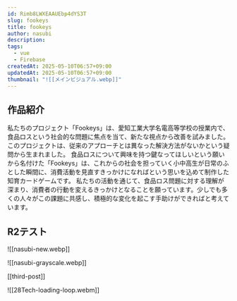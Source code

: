 ```yaml
---
id: Rimb8LWXEAAUEbp4dYS3T
slug: fookeys
title: fookeys
author: nasubi
description: 
tags:
  - vue
  - Firebase
createdAt: 2025-05-10T06:57+09:00
updatedAt: 2025-05-10T06:57+09:00
thumbnail: "![[メインビジュアル.webp]]"
---
```


## 作品紹介
私たちのプロジェクト「Fookeys」は、愛知工業大学名電高等学校の授業内で、食品ロスという社会的な問題に焦点を当て、新たな視点から改善を試みました。このプロジェクトは、従来のアプローチとは異なった解決方法がないかという疑問から生まれました。 食品ロスについて興味を持つ鍵なってほしいという願いから名付けた「Fookeys」は、これからの社会を担っていく小中高生が日常のふとした瞬間に、消費活動を見直すきっかけになればという思いを込めて制作した知育カードゲームです。 私たちの活動を通じて、食品ロス問題に対する理解が深まり、消費者の行動を変えるきっかけとなることを願っています。少しでも多くの人々がこの課題に共感し、積極的な変化を起こす手助けができればと考えています。
## R2テスト


![[nasubi-new.webp]]

![[nasubi-grayscale.webp]]


[[third-post]]

![[28Tech-loading-loop.webm]]